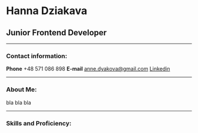 # Hanna Dziakava

## Junior Frontend Developer

---

### Contact information:

**Phone** +48 571 086 898
**E-mail** anne.dyakova@gmail.com
[Linkedin](https://www.linkedin.com/in/anna-dyakova/)

---

### About Me:

bla bla bla

---

### Skills and Proficiency:
